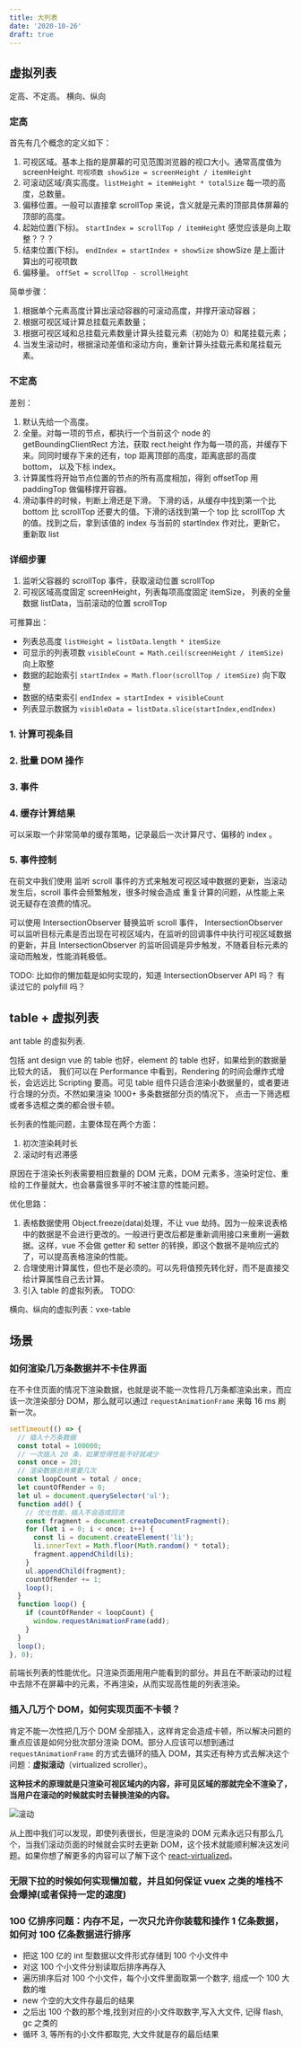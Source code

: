 ```yaml
---
title: 大列表
date: '2020-10-26'
draft: true
---
```


<!-- https://cloud.tencent.com/developer/article/1533206 -->
<!-- https://mp.weixin.qq.com/s?__biz=MzU3Nzk3NDk5OQ==&mid=2247483815&idx=1&sn=8b52305534cae600abf27e041d1ad463&chksm=fd7d261fca0aaf09246d8ea0e06577e1bc380797d4813628594e3cfb8bcb9173cf7ea7a8fe93&token=1876016006&lang=zh_CN&scene=21#wechat_redirect -->
<!-- https://lkangd.com/post/virtual-infinite-scroll/ -->

## 虚拟列表

定高、不定高。
横向、纵向

### 定高

首先有几个概念的定义如下：

1. 可视区域。基本上指的是屏幕的可见范围浏览器的视口大小。通常高度值为 screenHeight. `可视项数 showSize = screenHeight / itemHeight`
2. 可滚动区域/真实高度。`listHeight = itemHeight * totalSize` 每一项的高度，总数量。
3. 偏移位置。一般可以直接拿 scrollTop 来说，含义就是元素的顶部具体屏幕的顶部的高度。
4. 起始位置(下标)。 `startIndex = scrollTop / itemHeight` 感觉应该是向上取整？？？
5. 结束位置(下标)。 `endIndex = startIndex + showSize` showSize 是上面计算出的可视项数
6. 偏移量。 `offSet = scrollTop - scrollHeight`

<!-- https://www.jb51.net/article/167949.htm -->
<!-- https://blog.csdn.net/Sourcemyx/article/details/83142688 -->

简单步骤：

1. 根据单个元素高度计算出滚动容器的可滚动高度，并撑开滚动容器；
2. 根据可视区域计算总挂载元素数量；
3. 根据可视区域和总挂载元素数量计算头挂载元素（初始为 0）和尾挂载元素；
4. 当发生滚动时，根据滚动差值和滚动方向，重新计算头挂载元素和尾挂载元素。

### 不定高

差别：

1. 默认先给一个高度。
2. 全量。对每一项的节点，都执行一个当前这个 node 的 getBoundingClientRect 方法，获取 rect.height 作为每一项的高，并缓存下来。同同时缓存下来的还有，top 距离顶部的高度，距离底部的高度 bottom， 以及下标 index。
3. 计算属性将开始节点位置的节点的所有高度相加，得到 offsetTop 用 paddingTop 做偏移撑开容器。
4. 滑动事件的时候，判断上滑还是下滑。 下滑的话，从缓存中找到第一个比 bottom 比 scrollTop 还要大的值。下滑的话找到第一个 top 比 scrollTop 大的值。找到之后，拿到该值的 index 与当前的 startIndex 作对比，更新它，重新取 list

### 详细步骤

1. 监听父容器的 scrollTop 事件，获取滚动位置 scrollTop
2. 可视区域高度固定 screenHeight，列表每项高度固定 itemSize， 列表的全量数据 listData，当前滚动的位置 scrollTop

可推算出：

- 列表总高度 `listHeight = listData.length * itemSize`
- 可显示的列表项数 `visibleCount = Math.ceil(screenHeight / itemSize)` 向上取整
- 数据的起始索引 `startIndex = Math.floor(scrollTop / itemSize)` 向下取整
- 数据的结束索引 `endIndex = startIndex + visibleCount`
- 列表显示数据为 `visibleData = listData.slice(startIndex,endIndex)`

### 1. 计算可视条目

### 2. 批量 DOM 操作

### 3. 事件

### 4. 缓存计算结果

可以采取一个非常简单的缓存策略，记录最后一次计算尺寸、偏移的 index 。

### 5. 事件控制

在前文中我们使用 监听 scroll 事件的方式来触发可视区域中数据的更新，当滚动发生后，scroll 事件会频繁触发，很多时候会造成 重复计算的问题，从性能上来说无疑存在浪费的情况。

可以使用 IntersectionObserver 替换监听 scroll 事件， IntersectionObserver 可以监听目标元素是否出现在可视区域内，在监听的回调事件中执行可视区域数据的更新，并且 IntersectionObserver 的监听回调是异步触发，不随着目标元素的滚动而触发，性能消耗极低。

TODO: 比如你的懒加载是如何实现的，知道 IntersectionObserver API 吗？ 有读过它的 polyfill 吗？

## table + 虚拟列表

ant table 的虚拟列表.

包括 ant design vue 的 table 也好，element 的 table 也好，如果给到的数据量比较大的话， 我们可以在 Performance 中看到，Rendering 的时间会爆炸式增长，会远远比 Scripting 要高。可见 table 组件只适合渲染小数据量的，或者要进行合理的分页。不然如果渲染 1000+ 多条数据部分页的情况下， 点击一下筛选框或者多选框之类的都会很卡顿。

长列表的性能问题，主要体现在两个方面：

1. 初次渲染耗时长
2. 滚动时有迟滞感

原因在于渲染长列表需要相应数量的 DOM 元素，DOM 元素多，渲染时定位、重绘的工作量就大，也会暴露很多平时不被注意的性能问题。

优化思路：

1. 表格数据使用 Object.freeze(data)处理，不让 vue 劫持。因为一般来说表格中的数据是不会进行更改的。一般进行更改后都是重新调用接口来重刷一遍数据。这样，vue 不会做 getter 和 setter 的转换，即这个数据不是响应式的了，可以提高表格渲染的性能。
2. 合理使用计算属性，但也不是必须的。可以先将值预先转化好，而不是直接交给计算属性自己去计算。
3. 引入 table 的虚拟列表。 TODO:

横向、纵向的虚拟列表：vxe-table

## 场景

### 如何渲染几万条数据并不卡住界面

在不卡住页面的情况下渲染数据，也就是说不能一次性将几万条都渲染出来，而应该一次渲染部分 DOM，那么就可以通过 `requestAnimationFrame` 来每 16 ms 刷新一次。

```js
setTimeout(() => {
  // 插入十万条数据
  const total = 100000;
  // 一次插入 20 条，如果觉得性能不好就减少
  const once = 20;
  // 渲染数据总共需要几次
  const loopCount = total / once;
  let countOfRender = 0;
  let ul = document.querySelector('ul');
  function add() {
    // 优化性能，插入不会造成回流
    const fragment = document.createDocumentFragment();
    for (let i = 0; i < once; i++) {
      const li = document.createElement('li');
      li.innerText = Math.floor(Math.random() * total);
      fragment.appendChild(li);
    }
    ul.appendChild(fragment);
    countOfRender += 1;
    loop();
  }
  function loop() {
    if (countOfRender < loopCount) {
      window.requestAnimationFrame(add);
    }
  }
  loop();
}, 0);
```

前端长列表的性能优化。只渲染页面用用户能看到的部分。并且在不断滚动的过程中去除不在屏幕中的元素，不再渲染，从而实现高性能的列表渲染。

### 插入几万个 DOM，如何实现页面不卡顿？

肯定不能一次性把几万个 DOM 全部插入，这样肯定会造成卡顿，所以解决问题的重点应该是如何分批次部分渲染 DOM。部分人应该可以想到通过 `requestAnimationFrame` 的方式去循环的插入 DOM，其实还有种方式去解决这个问题：**虚拟滚动**（virtualized scroller）。

**这种技术的原理就是只渲染可视区域内的内容，非可见区域的那就完全不渲染了，当用户在滚动的时候就实时去替换渲染的内容。**

![滚动](https://wire.cdn-go.cn/wire-cdn/b23befc0/blog/images/vScroll.png)

从上图中我们可以发现，即使列表很长，但是渲染的 DOM 元素永远只有那么几个，当我们滚动页面的时候就会实时去更新 DOM，这个技术就能顺利解决这发问题。如果你想了解更多的内容可以了解下这个 [react-virtualized](https://github.com/bvaughn/react-virtualized)。

### 无限下拉的时候如何实现懒加载，并且如何保证 vuex 之类的堆栈不会爆掉(或者保持一定的速度)

### 100 亿排序问题：内存不足，一次只允许你装载和操作 1 亿条数据，如何对 100 亿条数据进行排序

- 把这 100 亿的 int 型数据以文件形式存储到 100 个小文件中
- 对这 100 个小文件分别读取后排序再存入
- 遍历排序后对 100 个小文件，每个小文件里面取第一个数字, 组成一个 100 大数的堆
- new 个空的大文件存最后的结果
- 之后出 100 个数的那个堆,找到对应的小文件取数字,写入大文件, 记得 flash, gc 之类的
- 循环 3, 等所有的小文件都取完, 大文件就是存的最后结果
